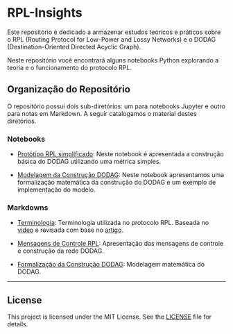 # RPL-Insights

Este repositório é dedicado a armazenar estudos teóricos e práticos sobre o RPL (Routing Protocol for Low-Power and Lossy Networks) e o DODAG (Destination-Oriented Directed Acyclic Graph).

Neste repositório você encontrará alguns notebooks Python explorando a teoria e o funcionamento do protocolo RPL.

## Organização do Repositório

O repositório possui dois sub-diretórios: um para notebooks Jupyter e outro para notas em Markdown. A seguir catalogamos o material destes diretórios.

### Notebooks

- [Protótipo RPL simplificado](./notebooks/rpl-dodag-first-simulation.ipynb): Neste notebook é apresentada a construção básica do DODAG utilizando uma métrica simples. 

- [Modelagem da Construção DODAG](./notebooks/basic-dodag.ipynb): Neste notebook apresentamos uma formalização matemática da construção do DODAG e um exemplo de implementação do modelo.

### Markdowns

- [Terminologia](./markdown/Terminologia.md): Terminologia utilizada no protocolo RPL. Baseada no [video](https://www.youtube.com/watch?v=kSiUGeUgJYQ) e revisada com base no [artigo](https://doi.org/10.2313/NET-2011-07-1_09).

- [Mensagens de Controle RPL](./markdown/MensagensRPL.md): Apresentação das mensagens de controle e construção da rede DODAG. 

- [Formalização da Construção DODAG](./markdown/Formalização.md): Modelagem matemática do DODAG.


---

## License

This project is licensed under the MIT License. See the [LICENSE](./LICENSE) file for details.